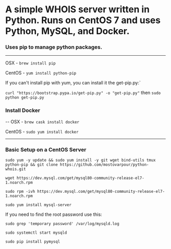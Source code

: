 # A simple WHOIS server written in Python. Runs on CentOS 7 and uses Python, MySQL, and Docker.


### Uses pip to manage python packages.
---

OSX - `brew install pip`

CentOS - `yum install python-pip`

If you can't install pip with yum, you can install it the get-pip.py:`

`curl "https://bootstrap.pypa.io/get-pip.py" -o "get-pip.py"` then `sudo python get-pip.py`

### Install Docker
--
OSX - `brew cask install docker`

CentOS - `sudo yum install docker`

---

### Basic Setup on a CentOS Server
`sudo yum -y update && sudo yum install -y git wget bind-utils tmux python-pip && git clone https://github.com/mostovarpour/python-whois.git`

`wget https://dev.mysql.com/get/mysql80-community-release-el7-1.noarch.rpm`

`sudo rpm -ivh https://dev.mysql.com/get/mysql80-community-release-el7-1.noarch.rpm`

`sudo yum install mysql-server`

If you need to find the root password use this:

`sudo grep 'temporary password' /var/log/mysqld.log`

`sudo systemctl start mysqld`

`sudo pip install pymysql`
